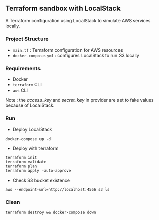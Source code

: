 ## Terraform sandbox with LocalStack

A Terraform configuration using LocalStack to simulate AWS services locally.

### Project Structure
- `main.tf` : Terraform configuration for AWS resources
- `docker-compose.yml` : configures LocalStack to run S3 locally

### Requirements

- Docker
- `terraform` CLI
- `aws` CLI

Note : the *access_key* and *secret_key* in provider are set to fake values because of LocalStack.

### Run

- Deploy LocalStack
```
docker-compose up -d
```

- Deploy with terraform
```
terraform init
terraform validate
terraform plan
terraform apply -auto-approve
```

- Check S3 bucket existence
```
aws --endpoint-url=http://localhost:4566 s3 ls
```

### Clean
```
terraform destroy && docker-compose down
```
